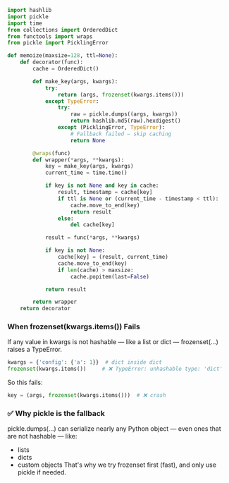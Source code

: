 ```python
import hashlib
import pickle
import time
from collections import OrderedDict
from functools import wraps
from pickle import PicklingError

def memoize(maxsize=128, ttl=None):
    def decorator(func):
        cache = OrderedDict()

        def make_key(args, kwargs):
            try:
                return (args, frozenset(kwargs.items()))
            except TypeError:
                try:
                    raw = pickle.dumps((args, kwargs))
                    return hashlib.md5(raw).hexdigest()
                except (PicklingError, TypeError):
                    # Fallback failed — skip caching
                    return None

        @wraps(func)
        def wrapper(*args, **kwargs):
            key = make_key(args, kwargs)
            current_time = time.time()

            if key is not None and key in cache:
                result, timestamp = cache[key]
                if ttl is None or (current_time - timestamp < ttl):
                    cache.move_to_end(key)
                    return result
                else:
                    del cache[key]

            result = func(*args, **kwargs)

            if key is not None:
                cache[key] = (result, current_time)
                cache.move_to_end(key)
                if len(cache) > maxsize:
                    cache.popitem(last=False)

            return result

        return wrapper
    return decorator
```
### When frozenset(kwargs.items()) Fails
If any value in kwargs is not hashable — like a list or dict — frozenset(...) raises a TypeError.

```python
kwargs = {'config': {'a': 1}}  # dict inside dict
frozenset(kwargs.items())     # ❌ TypeError: unhashable type: 'dict'
```

So this fails:

```python
key = (args, frozenset(kwargs.items()))  # ❌ crash
```

### ✅ Why pickle is the fallback
pickle.dumps(...) can serialize nearly any Python object — even ones that are not hashable — like:

- lists
- dicts
- custom objects
That's why we try frozenset first (fast), and only use pickle if needed.
